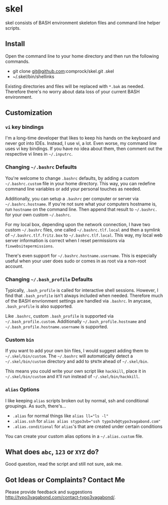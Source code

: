 # skel

skel consists of BASH environment skeleton files and command line helper scripts.

## Install

Open the command line to your home directory and then run the following commands.

* git clone git@github.com:comprock/skel.git .skel
* ~/.skel/bin/shellinks

Existing directories and files will be replaced with `*.bak` as needed. Therefore there's no worry about data loss of your current BASH environment.

## Customization

### `vi` key bindings

I'm a long-time developer that likes to keep his hands on the keyboard and never got into IDEs. Instead, I use vi, a lot. Even worse, my command line uses vi key bindings. If you have no idea about them, then comment out the respective vi lines in `~/.inputrc`.

### Changing `~/.bashrc` Defaults

You're welcome to change `.bashrc` defaults, by adding a custom `~/.bashrc.custom` file in your home directory. This way, you can redefine command line variables or add your personal touches as needed.

Additionally, you can setup a `.bashrc` per computer or server via `~/.bashrc.hostname`. If you're not sure what your computers hostname is, run `hostname` on the command line. Then append that result to `~/.bashrc.` for your own custom `~/.bashrc`.

For my local box, depending upon the network connection, I have two custom `~/.bashrc` files, one called `~/.bashrc.tlf.local` and then a symlink of `~/.bashrc.tlf.fritz.box` to `~/.bashrc.tlf.local`. This way, my local web server information is correct when I reset permissions via `fixwebsitepermissions`.

There's even support for `~/.bashrc.hostname.username`. This is especially useful when your user does sudo or comes in as root via a non-root account.

### Changing `~/.bash_profile` Defaults

Typically, `.bash_profile` is called for interactive shell sessions. However, I find that `.bash_profile` isn't always included when needed. Therefore much of the BASH envrionment settings are handled via `.bashrc`. In anycase, `.bash_profile` is also supported.

Like `.bashrc`, custom `.bash_profile` is supported via `~/.bash_profile.custom`. Additionally `~/.bash_profile.hostname` and `~/.bash_profile.hostname.username` is supported.

### Custom `bin`

If you want to add your own bin files, I would suggest adding them to `~/.skel/bin/custom`. The `~/.bashrc` will automatically detect a `~/.skel/bin/custom` directory and add to `$PATH` ahead of `~/.skel/bin`.

This means you could write your own script like `hackkill`, place it in `~/.skel/bin/custom` and it'll run instead of `~/.skel/bin/hackkill`.

### `alias` Options

I like keeping `alias` scripts broken out by normal, ssh and conditional groupings. As such, there's…
* `.alias` for normal things like `alias ll="ls -l"`
* `.alias.ssh` for `alias alias stypo3vb="ssh typo3vb@typo3vagabond.com"`
* `.alias.conditional` for `alias`'s that are created under certain conditions

You can create your custom alias options in a `~/.alias.custom` file.

## What does `abc`, `123` or `XYZ` do?

Good question, read the script and still not sure, ask me.

## Got Ideas or Complaints? Contact Me

Please provide feedback and suggestions http://typo3vagabond.com/contact-typo3vagabond/.